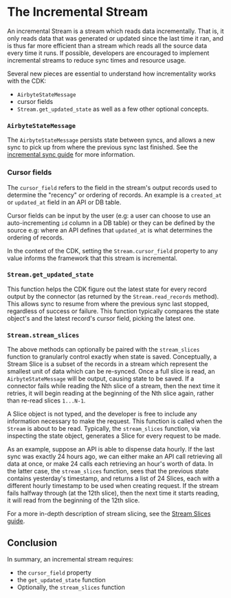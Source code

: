 # The Incremental Stream

An incremental Stream is a stream which reads data incrementally. That is, it only reads data that was generated or updated since the last time it ran, and is thus far more efficient than a stream which reads all the source data every time it runs. If possible, developers are encouraged to implement incremental streams to reduce sync times and resource usage. 
 
Several new pieces are essential to understand how incrementality works with the CDK: 

* `AirbyteStateMessage`
* cursor fields
* `Stream.get_updated_state`
as well as a few other optional concepts. 

### `AirbyteStateMessage`

The `AirbyteStateMessage`
persists state between syncs, and allows a new sync to pick up from where the previous sync last finished. See the [incremental sync guide](https://docs.airbyte.io/understanding-airbyte/connections/incremental-append) for more information. 

### Cursor fields
The `cursor_field` refers to the field in the stream's output records used to determine the "recency" or ordering of records. An example is a `created_at` or `updated_at` field in an API or DB table.

Cursor fields can be input by the user (e.g: a user can choose to use an auto-incrementing `id` column in a DB table) or they can be defined by the source e.g: where an API defines that `updated_at` is what determines the ordering of records. 

In the context of the CDK, setting the `Stream.cursor_field` property to any value informs the framework that this stream is incremental.

### `Stream.get_updated_state`
This function helps the CDK figure out the latest state for every record output by the connector
(as returned by the `Stream.read_records` method). This allows sync to resume from where the previous sync last stopped,
regardless of success or failure. This function typically compares the state object's and the latest record's cursor field, picking the latest one.

### `Stream.stream_slices`
The above methods can optionally be paired with the `stream_slices` function to granularly control exactly when state is saved. Conceptually, a Stream Slice is a subset of the records in a stream which represent the smallest unit of data which can be re-synced. Once a full slice is read, an `AirbyteStateMessage` will be output, causing state to be saved. If a connector fails while reading the Nth slice of a stream, then the next time it retries, it will begin reading at the beginning of the Nth slice again, rather than re-read slices `1...N-1`. 

A Slice object is not typed, and the developer is free to include any information necessary to make the request. This function is called when the `Stream` is about to be read. Typically, the `stream_slices` function, via inspecting the state object,
generates a Slice for every request to be made.

As an example, suppose an API is able to dispense data hourly. If the last sync was exactly 24 hours ago,
we can either make an API call retrieving all data at once, or make 24 calls each retrieving an hour's
worth of data. In the latter case, the `stream_slices` function, sees that the previous state contains
yesterday's timestamp, and returns a list of 24 Slices, each with a different hourly timestamp to be
used when creating request. If the stream fails halfway through (at the 12th slice), then the next time it starts reading, it will read from the beginning of the 12th slice.

For a more in-depth description of stream slicing, see the [Stream Slices guide](./stream_slices.md).

## Conclusion 
In summary, an incremental stream requires:
* the `cursor_field` property
* the `get_updated_state` function
* Optionally, the `stream_slices` function
